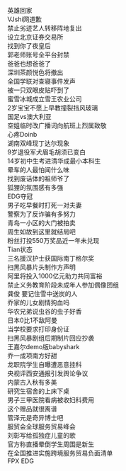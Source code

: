 英雄回家  
VJshi网道歉  
禁止劣迹艺人转移阵地复出  
设立北京证券交易所  
找到你了夜皇后  
郭老师账号全平台封禁  
爸爸也想爸爸了  
深圳茶颜悦色将撤出  
全国学联对查寝事件发声  
被一只双眼皮贴吓到了  
蜜雪冰城成立雪王农业公司  
2岁宝宝不愿上早教撞裂挡风玻璃  
国足vs澳大利亚  
空姐临时改广播词向航班上烈属致敬  
心疼Doinb  
湖南双峰现丁达尔现象  
9岁退役军犬眉毛胡须已变白  
14岁初中生考进清华成最小本科生  
晕车的人最怕闻什么味  
找到废话体的祖师爷了  
狐狸的氛围感有多强  
EDG夺冠  
男子吃早餐时打死一对夫妻  
警察为了反诈骗有多努力  
青岛一小区的大门被拍卖  
周生如故到这里就结局吧  
粉丝打投550万奖品近一年未兑现  
Tian状态  
三名援汉护士获国际南丁格尔奖  
扫黑风暴片头制作方声明  
阿里将投入1000亿元助力共同富裕  
禁止义务教育阶段未成年人参加偶像团组  
龚俊 要记住雪中送炭的人  
乔家的儿女剧情狗血吗  
华农兄弟说虫谷的虫子好香  
日本0比1不敌阿曼  
当学校要求打印身份证  
扫黑风暴剧组后期制片回应抄袭  
王嘉尔demo版babyshark  
乔一成项南方好甜  
龙职院学生自曝遭恶意挂科  
央视评西安通报引发舆论争议  
内蒙古入秋有多美  
研究生宿舍的上床下桌  
男子三甲医院看病被收妇科费用  
这个赠品就很离谱  
管泽元是奇异博士吧  
服贸会全球服务贸易峰会  
刘彰写给孤独症儿童的歌  
官方称直播晕倒学生周围是新生  
在全国推进实施跨境服务贸易负面清单  
FPX EDG  
